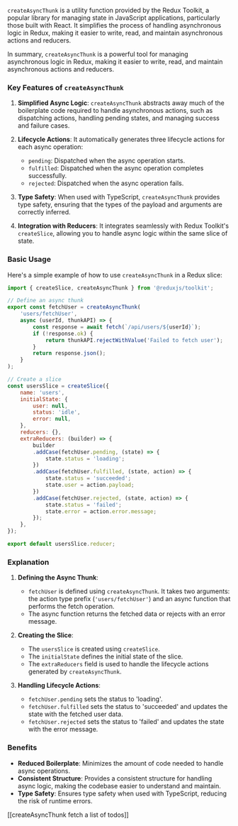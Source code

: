 `createAsyncThunk` is a utility function provided by the Redux Toolkit, a popular library for managing state in JavaScript applications, particularly those built with React. It simplifies the process of handling asynchronous logic in Redux, making it easier to write, read, and maintain asynchronous actions and reducers.

In summary, `createAsyncThunk` is a powerful tool for managing asynchronous logic in Redux, making it easier to write, read, and maintain asynchronous actions and reducers.

### Key Features of `createAsyncThunk`

1. **Simplified Async Logic**: `createAsyncThunk` abstracts away much of the boilerplate code required to handle asynchronous actions, such as dispatching actions, handling pending states, and managing success and failure cases.

2. **Lifecycle Actions**: It automatically generates three lifecycle actions for each async operation:
   - `pending`: Dispatched when the async operation starts.
   - `fulfilled`: Dispatched when the async operation completes successfully.
   - `rejected`: Dispatched when the async operation fails.

3. **Type Safety**: When used with TypeScript, `createAsyncThunk` provides type safety, ensuring that the types of the payload and arguments are correctly inferred.

4. **Integration with Reducers**: It integrates seamlessly with Redux Toolkit's `createSlice`, allowing you to handle async logic within the same slice of state.

### Basic Usage

Here's a simple example of how to use `createAsyncThunk` in a Redux slice:

```javascript
import { createSlice, createAsyncThunk } from '@reduxjs/toolkit';

// Define an async thunk
export const fetchUser = createAsyncThunk(
	'users/fetchUser',
	async (userId, thunkAPI) => {
		const response = await fetch(`/api/users/${userId}`);
		if (!response.ok) {
			return thunkAPI.rejectWithValue('Failed to fetch user');
		}
		return response.json();
	}
);

// Create a slice
const usersSlice = createSlice({
	name: 'users',
	initialState: {
		user: null,
		status: 'idle',
		error: null,
	},
	reducers: {},
	extraReducers: (builder) => {
		builder
		.addCase(fetchUser.pending, (state) => {
			state.status = 'loading';
		})
		.addCase(fetchUser.fulfilled, (state, action) => {
			state.status = 'succeeded';
			state.user = action.payload;
		})
		.addCase(fetchUser.rejected, (state, action) => {
			state.status = 'failed';
			state.error = action.error.message;
		});
	},
});

export default usersSlice.reducer;
```

### Explanation

1. **Defining the Async Thunk**:
   - `fetchUser` is defined using `createAsyncThunk`. It takes two arguments: the action type prefix (`'users/fetchUser'`) and an async function that performs the fetch operation.
   - The async function returns the fetched data or rejects with an error message.

2. **Creating the Slice**:
   - The `usersSlice` is created using `createSlice`.
   - The `initialState` defines the initial state of the slice.
   - The `extraReducers` field is used to handle the lifecycle actions generated by `createAsyncThunk`.

3. **Handling Lifecycle Actions**:
   - `fetchUser.pending` sets the status to 'loading'.
   - `fetchUser.fulfilled` sets the status to 'succeeded' and updates the state with the fetched user data.
   - `fetchUser.rejected` sets the status to 'failed' and updates the state with the error message.

### Benefits

- **Reduced Boilerplate**: Minimizes the amount of code needed to handle async operations.
- **Consistent Structure**: Provides a consistent structure for handling async logic, making the codebase easier to understand and maintain.
- **Type Safety**: Ensures type safety when used with TypeScript, reducing the risk of runtime errors.

[[createAsyncThunk fetch a list of todos]] 
